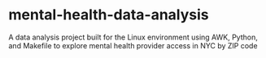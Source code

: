 # mental-health-data-analysis
A data analysis project built for the Linux environment using AWK, Python, and Makefile to explore mental health provider access in NYC by ZIP code
